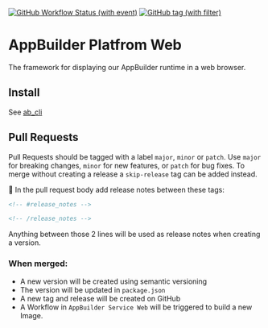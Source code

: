 [![GitHub Workflow Status (with event)](https://img.shields.io/github/actions/workflow/status/digi-serve/ab_platform_web/pr-merge-release.yml?logo=github&label=Build%20%26%20Test)](https://github.com/digi-serve/ab_platform_web/actions/workflows/pr-merge-release.yml)
[![GitHub tag (with filter)](https://img.shields.io/github/v/tag/digi-serve/ab_platform_web?logo=github&label=Latest%20Version)
](https://github.com/digi-serve/ab_platform_web/releases)

# AppBuilder Platfrom Web
The framework for displaying our AppBuilder runtime in a web browser.

## Install
See [ab_cli](https://github.com/digi-serve/ab-cli)

## Pull Requests
Pull Requests should be tagged with a label `major`, `minor` or `patch`. Use `major` for breaking changes, `minor` for new features, or `patch` for bug fixes. To merge without creating a release a `skip-release` tag can be added instead.

:pencil: In the pull request body add release notes between these tags:
```md
<!-- #release_notes -->

<!-- /release_notes --> 
```
Anything between those 2 lines will be used as release notes when creating a version.

### When merged:
 - A new version will be created using semantic versioning
 - The version will be updated in `package.json`
 - A new tag and release will be created on GitHub
 - A Workflow in `AppBuilder Service Web` will be triggered to build a new Image.
